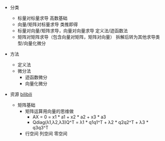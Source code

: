 * 分类
  * 标量对标量求导 高数基础
  * 向量/矩阵对标量求导 类推即得
  * 标量对向量/矩阵求导，向量对向量求导 定义法/迹函数法 
  * 矩阵对矩阵求导（包含向量对矩阵，矩阵对向量） 拆解后转为其他求导类型/向量化微分


* 方法
  * 定义法
  * 微分法
    * 迹函数微分
    * 向量化微分


* 资源 [bilibili](https://www.bilibili.com/video/BV12Z4y1K7Kk?spm_id_from=333.788.recommend_more_video.-1&vd_source=a4f5167b4fb65355b6033394d8b45376)
  * 矩阵基础
    * 矩阵运算用向量的思维做
      * AX = 0 = x1 * a1 + x2 * a2 + x3 * a3
      * Qdiag(λ1,λ2,λ3)Q^T = λ1 * q1q1^T + λ2 * q2q2^T + λ3 * q3q3^T
    * 行空间 列空间 零空间